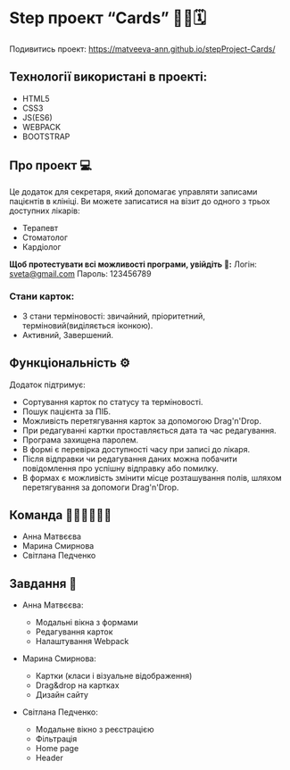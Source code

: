 # Step проект “Cards” 👩‍⚕🗓
Подивитись проект: https://matveeva-ann.github.io/stepProject-Cards/
## Технології використані в проекті:
- HTML5
- CSS3
- JS(ES6)
- WEBPACK
- BOOTSTRAP

## Про проект 💻
Це додаток для секретаря, який допомагає управляти записами пацієнтів в клініці. Ви можете записатися на візит до одного з трьох доступних лікарів:
- Терапевт
- Стоматолог
- Кардіолог

**Щоб протестувати всі можливості програми, увійдіть 🔑:**
Логін: sveta@gmail.com
Пароль: 123456789

### Стани карток:
- 3 стани терміновості: звичайний, пріоритетний, терміновий(виділяється іконкою).
- Активний, Завершений.

## Функціональність ⚙️
Додаток підтримує:
- Сортування карток по статусу та терміновості.
- Пошук пацієнта за ПІБ.
- Можливість перетягування карток за допомогою Drag'n'Drop.
- При редагуванні картки проставляється дата та час редагування.
- Програма захищена паролем.
- В формі є перевірка доступності часу при записі до лікаря.
- Після відправки чи редагування даних можна побачити повідомлення про успішну відправку або помилку.
- В формах є можливість змінити місце розташування полів, шляхом перетягування за допомоги Drag'n'Drop.

## Команда 👩‍💻👨‍💻👩‍💻
- Анна Матвєєва
- Марина Смирнова
- Світлана Педченко

## Завдання 📝
- Анна Матвєєва:
  - Модальні вікна з формами
  - Редагування карток
  - Налаштування Webpack

- Марина Смирнова:
  - Картки (класи і візуальне відображення)
  - Drag&drop на картках
  - Дизайн сайту

- Світлана Педченко:
  - Модальне вікно з реєстрацією
  - Фільтрація
  - Home page
  - Header




